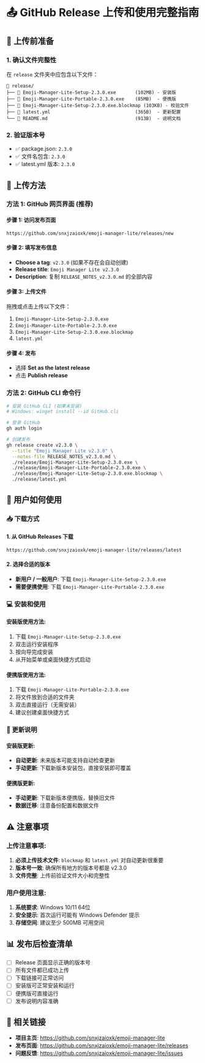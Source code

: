 # 📤 GitHub Release 上传和使用完整指南

## 🎯 上传前准备

### 1. 确认文件完整性
在 `release` 文件夹中应包含以下文件：
```
📁 release/
├── 📄 Emoji-Manager-Lite-Setup-2.3.0.exe       (102MB) - 安装版
├── 📄 Emoji-Manager-Lite-Portable-2.3.0.exe    (85MB)  - 便携版
├── 📄 Emoji-Manager-Lite-Setup-2.3.0.exe.blockmap (103KB) - 校验文件
├── 📄 latest.yml                               (365B)  - 更新配置
└── 📄 README.md                                (913B)  - 说明文档
```

### 2. 验证版本号
- ✅ package.json: `2.3.0`
- ✅ 文件名包含: `2.3.0`
- ✅ latest.yml 版本: `2.3.0`

## 🚀 上传方法

### 方法 1: GitHub 网页界面 (推荐)

#### 步骤 1: 访问发布页面
```
https://github.com/snxjzaioxk/emoji-manager-lite/releases/new
```

#### 步骤 2: 填写发布信息
- **Choose a tag**: `v2.3.0` (如果不存在会自动创建)
- **Release title**: `Emoji Manager Lite v2.3.0`
- **Description**: 复制 `RELEASE_NOTES_v2.3.0.md` 的全部内容

#### 步骤 3: 上传文件
拖拽或点击上传以下文件：
1. `Emoji-Manager-Lite-Setup-2.3.0.exe`
2. `Emoji-Manager-Lite-Portable-2.3.0.exe`
3. `Emoji-Manager-Lite-Setup-2.3.0.exe.blockmap`
4. `latest.yml`

#### 步骤 4: 发布
- 选择 **Set as the latest release**
- 点击 **Publish release**

### 方法 2: GitHub CLI 命令行

```bash
# 安装 GitHub CLI (如果未安装)
# Windows: winget install --id GitHub.cli

# 登录 GitHub
gh auth login

# 创建发布
gh release create v2.3.0 \
  --title "Emoji Manager Lite v2.3.0" \
  --notes-file RELEASE_NOTES_v2.3.0.md \
  ./release/Emoji-Manager-Lite-Setup-2.3.0.exe \
  ./release/Emoji-Manager-Lite-Portable-2.3.0.exe \
  ./release/Emoji-Manager-Lite-Setup-2.3.0.exe.blockmap \
  ./release/latest.yml
```

## 👥 用户如何使用

### 📥 下载方式

#### 1. 从 GitHub Releases 下载
```
https://github.com/snxjzaioxk/emoji-manager-lite/releases/latest
```

#### 2. 选择合适的版本
- **新用户 / 一般用户**: 下载 `Emoji-Manager-Lite-Setup-2.3.0.exe`
- **需要便携使用**: 下载 `Emoji-Manager-Lite-Portable-2.3.0.exe`

### 💻 安装和使用

#### 安装版使用方法:
1. 下载 `Emoji-Manager-Lite-Setup-2.3.0.exe`
2. 双击运行安装程序
3. 按向导完成安装
4. 从开始菜单或桌面快捷方式启动

#### 便携版使用方法:
1. 下载 `Emoji-Manager-Lite-Portable-2.3.0.exe`
2. 将文件放到合适的文件夹
3. 双击直接运行（无需安装）
4. 建议创建桌面快捷方式

### 🔄 更新说明

#### 安装版更新:
- **自动更新**: 未来版本可能支持自动检查更新
- **手动更新**: 下载新版本安装包，直接安装即可覆盖

#### 便携版更新:
- **手动更新**: 下载新版本便携版，替换旧文件
- **数据迁移**: 注意备份配置和数据文件

## ⚠️ 注意事项

### 上传注意事项:
1. **必须上传技术文件**: `blockmap` 和 `latest.yml` 对自动更新很重要
2. **版本号一致**: 确保所有地方的版本号都是 v2.3.0
3. **文件完整**: 上传前验证文件大小和完整性

### 用户使用注意:
1. **系统要求**: Windows 10/11 64位
2. **安全提示**: 首次运行可能有 Windows Defender 提示
3. **存储空间**: 建议至少 500MB 可用空间

## 📊 发布后检查清单

- [ ] Release 页面显示正确的版本号
- [ ] 所有文件都已成功上传
- [ ] 下载链接可正常访问
- [ ] 安装版可正常安装和运行
- [ ] 便携版可直接运行
- [ ] 发布说明内容准确

## 🔗 相关链接

- **项目主页**: https://github.com/snxjzaioxk/emoji-manager-lite
- **发布页面**: https://github.com/snxjzaioxk/emoji-manager-lite/releases
- **问题反馈**: https://github.com/snxjzaioxk/emoji-manager-lite/issues